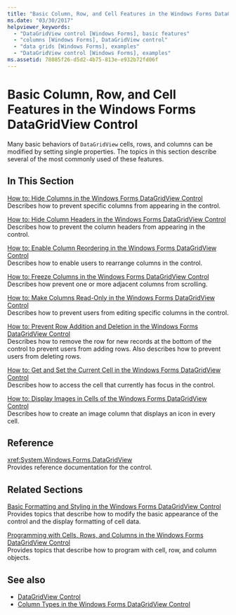 ```yaml
---
title: "Basic Column, Row, and Cell Features in the Windows Forms DataGridView Control"
ms.date: "03/30/2017"
helpviewer_keywords: 
  - "DataGridView control [Windows Forms], basic features"
  - "columns [Windows Forms], DataGridView control"
  - "data grids [Windows Forms], examples"
  - "DataGridView control [Windows Forms], examples"
ms.assetid: 78085f26-d5d2-4b75-813e-e932b72fd06f
---
```

# Basic Column, Row, and Cell Features in the Windows Forms DataGridView Control
Many basic behaviors of `DataGridView` cells, rows, and columns can be modified by setting single properties. The topics in this section describe several of the most commonly used of these features.  
  
## In This Section  
 [How to: Hide Columns in the Windows Forms DataGridView Control](how-to-hide-columns-in-the-windows-forms-datagridview-control.md)  
 Describes how to prevent specific columns from appearing in the control.  
  
 [How to: Hide Column Headers in the Windows Forms DataGridView Control](how-to-hide-column-headers-in-the-windows-forms-datagridview-control.md)  
 Describes how to prevent the column headers from appearing in the control.  
  
 [How to: Enable Column Reordering in the Windows Forms DataGridView Control](how-to-enable-column-reordering-in-the-windows-forms-datagridview-control.md)  
 Describes how to enable users to rearrange columns in the control.  
  
 [How to: Freeze Columns in the Windows Forms DataGridView Control](how-to-freeze-columns-in-the-windows-forms-datagridview-control.md)  
 Describes how prevent one or more adjacent columns from scrolling.  
  
 [How to: Make Columns Read-Only in the Windows Forms DataGridView Control](how-to-make-columns-read-only-in-the-windows-forms-datagridview-control.md)  
 Describes how to prevent users from editing specific columns in the control.  
  
 [How to: Prevent Row Addition and Deletion in the Windows Forms DataGridView Control](prevent-row-addition-and-deletion-datagridview.md)  
 Describes how to remove the row for new records at the bottom of the control to prevent users from adding rows. Also describes how to prevent users from deleting rows.  
  
 [How to: Get and Set the Current Cell in the Windows Forms DataGridView Control](get-and-set-the-current-cell-wf-datagridview-control.md)  
 Describes how to access the cell that currently has focus in the control.  
  
 [How to: Display Images in Cells of the Windows Forms DataGridView Control](how-to-display-images-in-cells-of-the-windows-forms-datagridview-control.md)  
 Describes how to create an image column that displays an icon in every cell.  
  
## Reference  
 <xref:System.Windows.Forms.DataGridView>  
 Provides reference documentation for the control.  
  
## Related Sections  
 [Basic Formatting and Styling in the Windows Forms DataGridView Control](basic-formatting-and-styling-in-the-windows-forms-datagridview-control.md)  
 Provides topics that describe how to modify the basic appearance of the control and the display formatting of cell data.  
  
 [Programming with Cells, Rows, and Columns in the Windows Forms DataGridView Control](programming-with-cells-rows-and-columns-in-the-datagrid.md)  
 Provides topics that describe how to program with cell, row, and column objects.  
  
## See also
- [DataGridView Control](datagridview-control-windows-forms.md)
- [Column Types in the Windows Forms DataGridView Control](column-types-in-the-windows-forms-datagridview-control.md)
